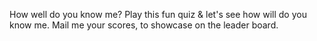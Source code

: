 How well do you know me?
Play this fun quiz & let's see how will do you know me.
Mail me your scores, to showcase on the leader board.